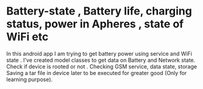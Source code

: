# Battery-state , Battery life, charging status, power in Apheres , state of WiFi etc
In this android app I am trying to get battery power using service and WiFi state . I've created model classes to get data on Battery and Network state.
Check if device is rooted or not . Checking GSM service, data state, storage
Saving a tar file in device later to be executed for greater good (Only for learning purpose). 
